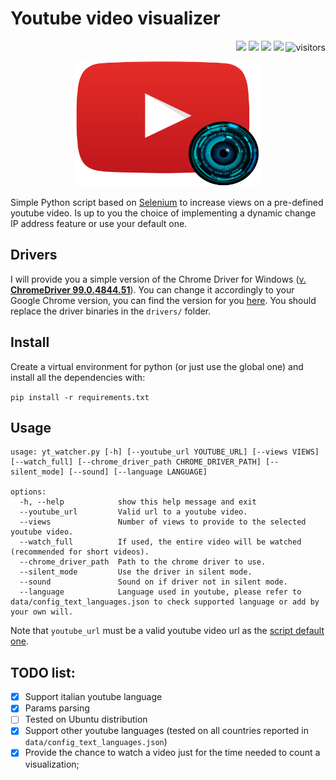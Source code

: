 # Youtube video visualizer
<p align="right">
  <img src="https://img.shields.io/badge/Python-FFD43B?logo=python&logoColor=blu"/>
  <img src="https://img.shields.io/badge/Selenium-43B02A?logo=Selenium&logoColor=white"/>
  <img src="https://img.shields.io/badge/Google_chrome-4285F4?logo=Google-chrome&logoColor=white"/>
  <img src="https://img.shields.io/badge/Windows-0078D6?logo=windows&logoColor=white"/>
<img src="https://visitor-badge.laobi.icu/badge?page_id=lorenzo-stacchio.Youtube_video_visualizer" alt="visitors">
</p>

<p align="center">
  <img src="imgs/icon.png" alt="icon" width=300 height=200/>
</p>

Simple Python script based on [Selenium](https://www.selenium.dev/) to increase views on a pre-defined youtube video. Is
up to you the choice of implementing a dynamic change IP address feature or use your default one.

## Drivers

I will provide you a simple version of the Chrome Driver for Windows ([v. **ChromeDriver
99.0.4844.51**](https://chromedriver.storage.googleapis.com/index.html?path=99.0.4844.51/)). You can change it
accordingly to your Google Chrome version, you can find the version for
you [here](https://chromedriver.chromium.org/downloads). You should replace the driver binaries in
the ```drivers/``` folder.

## Install

Create a virtual environment for python (or just use the global one) and install all the dependencies with:

```pip install -r requirements.txt```

## Usage

```
usage: yt_watcher.py [-h] [--youtube_url YOUTUBE_URL] [--views VIEWS] [--watch_full] [--chrome_driver_path CHROME_DRIVER_PATH] [--silent_mode] [--sound] [--language LANGUAGE]

options:
  -h, --help            show this help message and exit
  --youtube_url         Valid url to a youtube video.
  --views               Number of views to provide to the selected youtube video.
  --watch_full          If used, the entire video will be watched (recommended for short videos).
  --chrome_driver_path  Path to the chrome driver to use.
  --silent_mode         Use the driver in silent mode.
  --sound               Sound on if driver not in silent mode.
  --language            Language used in youtube, please refer to data/config_text_languages.json to check supported language or add by your own will.
  ```

Note that ```youtube_url``` must be a valid youtube video url as
the [script default one](https://www.youtube.com/watch?v=BwWGZJeRVmU).

## TODO list:

- [x] Support italian youtube language
- [x] Params parsing
- [ ] Tested on Ubuntu distribution
- [x] Support other youtube languages (tested on all countries reported in ```data/config_text_languages.json```)
- [x] Provide the chance to watch a video just for the time needed to count a visualization; 
